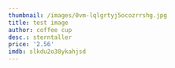 ```yaml
---
thumbnail: /images/0vm-lqlgrtyj5ocozrrshg.jpg
title: test image
author: coffee cup
desc.: sterntaller
price: '2.56'
imdb: slkdu2o38ykahjsd
---
```


